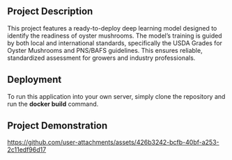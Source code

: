 ## Project Description 

This project features a ready-to-deploy deep learning model designed to identify the readiness of oyster mushrooms. The model’s training is guided by both local and international standards, specifically the USDA Grades for Oyster Mushrooms and PNS/BAFS guidelines. This ensures reliable, standardized assessment for growers and industry professionals.

## Deployment 

To run this application into your own server, simply clone the repository and run the **docker build** command.

## Project Demonstration
https://github.com/user-attachments/assets/426b3242-bcfb-40bf-a253-2c11edf96d17

